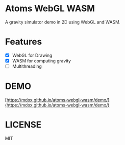 # Atoms WebGL WASM

A gravity simulator demo in 2D using WebGL and WASM.

# Features

- [x] WebGL for Drawing
- [x] WASM for computing gravity
- [ ] Multithreading

# DEMO

[https://mdox.github.io/atoms-webgl-wasm/demo/](https://mdox.github.io/atoms-webgl-wasm/demo/)

# LICENSE

MIT
